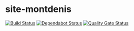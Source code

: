 # site-montdenis

[![Build Status](https://travis-ci.com/ViBiOh/site-montdenis.svg?branch=master)](https://travis-ci.com/ViBiOh/site-montdenis)
[![Dependabot Status](https://api.dependabot.com/badges/status?host=github&repo=ViBiOh/site-montdenis)](https://dependabot.com)
[![Quality Gate Status](https://sonarcloud.io/api/project_badges/measure?project=ViBiOh_site-montdenis&metric=alert_status)](https://sonarcloud.io/dashboard?id=ViBiOh_site-montdenis)
